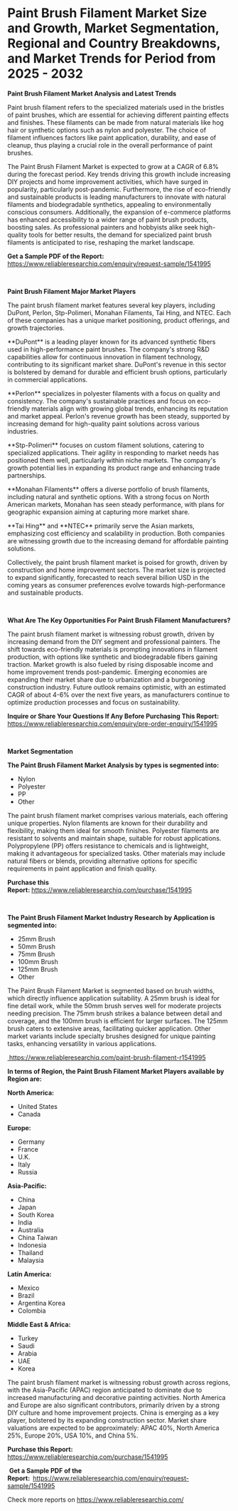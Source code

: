 <p><h1>Paint Brush Filament Market Size and Growth, Market Segmentation, Regional and Country Breakdowns, and Market Trends for Period from 2025 -  2032</h1></p><p><strong>Paint Brush Filament Market Analysis and Latest Trends</strong></p>
<p><p>Paint brush filament refers to the specialized materials used in the bristles of paint brushes, which are essential for achieving different painting effects and finishes. These filaments can be made from natural materials like hog hair or synthetic options such as nylon and polyester. The choice of filament influences factors like paint application, durability, and ease of cleanup, thus playing a crucial role in the overall performance of paint brushes.</p><p>The Paint Brush Filament Market is expected to grow at a CAGR of 6.8% during the forecast period. Key trends driving this growth include increasing DIY projects and home improvement activities, which have surged in popularity, particularly post-pandemic. Furthermore, the rise of eco-friendly and sustainable products is leading manufacturers to innovate with natural filaments and biodegradable synthetics, appealing to environmentally conscious consumers. Additionally, the expansion of e-commerce platforms has enhanced accessibility to a wider range of paint brush products, boosting sales. As professional painters and hobbyists alike seek high-quality tools for better results, the demand for specialized paint brush filaments is anticipated to rise, reshaping the market landscape.</p></p>
<p><strong>Get a Sample PDF of the Report:&nbsp;</strong> <a href="https://www.reliableresearchiq.com/enquiry/request-sample/1541995?utm_campaign=2221&utm_medium=2&utm_source=Github&utm_content=ia&utm_term=30012025&utm_id=paint-brush-filament">https://www.reliableresearchiq.com/enquiry/request-sample/1541995</a></p>
<p>&nbsp;</p>
<p><strong>Paint Brush Filament Major Market Players</strong></p>
<p><p>The paint brush filament market features several key players, including DuPont, Perlon, Stp-Polimeri, Monahan Filaments, Tai Hing, and NTEC. Each of these companies has a unique market positioning, product offerings, and growth trajectories.</p><p>**DuPont** is a leading player known for its advanced synthetic fibers used in high-performance paint brushes. The company's strong R&D capabilities allow for continuous innovation in filament technology, contributing to its significant market share. DuPont's revenue in this sector is bolstered by demand for durable and efficient brush options, particularly in commercial applications.</p><p>**Perlon** specializes in polyester filaments with a focus on quality and consistency. The company's sustainable practices and focus on eco-friendly materials align with growing global trends, enhancing its reputation and market appeal. Perlon's revenue growth has been steady, supported by increasing demand for high-quality paint solutions across various industries.</p><p>**Stp-Polimeri** focuses on custom filament solutions, catering to specialized applications. Their agility in responding to market needs has positioned them well, particularly within niche markets. The company's growth potential lies in expanding its product range and enhancing trade partnerships.</p><p>**Monahan Filaments** offers a diverse portfolio of brush filaments, including natural and synthetic options. With a strong focus on North American markets, Monahan has seen steady performance, with plans for geographic expansion aiming at capturing more market share.</p><p>**Tai Hing** and **NTEC** primarily serve the Asian markets, emphasizing cost efficiency and scalability in production. Both companies are witnessing growth due to the increasing demand for affordable painting solutions.</p><p>Collectively, the paint brush filament market is poised for growth, driven by construction and home improvement sectors. The market size is projected to expand significantly, forecasted to reach several billion USD in the coming years as consumer preferences evolve towards high-performance and sustainable products.</p></p>
<p>&nbsp;</p>
<p><strong>What Are The Key Opportunities For Paint Brush Filament Manufacturers?</strong></p>
<p><p>The paint brush filament market is witnessing robust growth, driven by increasing demand from the DIY segment and professional painters. The shift towards eco-friendly materials is prompting innovations in filament production, with options like synthetic and biodegradable fibers gaining traction. Market growth is also fueled by rising disposable income and home improvement trends post-pandemic. Emerging economies are expanding their market share due to urbanization and a burgeoning construction industry. Future outlook remains optimistic, with an estimated CAGR of about 4-6% over the next five years, as manufacturers continue to optimize production processes and focus on sustainability.</p></p>
<p><strong>Inquire or Share Your Questions If Any Before Purchasing This Report:</strong> <a href="https://www.reliableresearchiq.com/enquiry/pre-order-enquiry/1541995?utm_campaign=2221&utm_medium=2&utm_source=Github&utm_content=ia&utm_term=30012025&utm_id=paint-brush-filament">https://www.reliableresearchiq.com/enquiry/pre-order-enquiry/1541995</a></p>
<p>&nbsp;</p>
<p><strong>Market Segmentation</strong></p>
<p><strong>The Paint Brush Filament Market Analysis by types is segmented into:</strong></p>
<p><ul><li>Nylon</li><li>Polyester</li><li>PP</li><li>Other</li></ul></p>
<p><p>The paint brush filament market comprises various materials, each offering unique properties. Nylon filaments are known for their durability and flexibility, making them ideal for smooth finishes. Polyester filaments are resistant to solvents and maintain shape, suitable for robust applications. Polypropylene (PP) offers resistance to chemicals and is lightweight, making it advantageous for specialized tasks. Other materials may include natural fibers or blends, providing alternative options for specific requirements in paint application and finish quality.</p></p>
<p><strong>Purchase this Report:&nbsp;</strong><a href="https://www.reliableresearchiq.com/purchase/1541995?utm_campaign=2221&utm_medium=2&utm_source=Github&utm_content=ia&utm_term=30012025&utm_id=paint-brush-filament">https://www.reliableresearchiq.com/purchase/1541995</a></p>
<p>&nbsp;</p>
<p><strong>The Paint Brush Filament Market Industry Research by Application is segmented into:</strong></p>
<p><ul><li>25mm Brush</li><li>50mm Brush</li><li>75mm Brush</li><li>100mm Brush</li><li>125mm Brush</li><li>Other</li></ul></p>
<p><p>The Paint Brush Filament Market is segmented based on brush widths, which directly influence application suitability. A 25mm brush is ideal for fine detail work, while the 50mm brush serves well for moderate projects needing precision. The 75mm brush strikes a balance between detail and coverage, and the 100mm brush is efficient for larger surfaces. The 125mm brush caters to extensive areas, facilitating quicker application. Other market variants include specialty brushes designed for unique painting tasks, enhancing versatility in various applications.</p></p>
<p><a href="https://www.reliableresearchiq.com/paint-brush-filament-r1541995?utm_campaign=2221&utm_medium=2&utm_source=Github&utm_content=ia&utm_term=30012025&utm_id=paint-brush-filament">&nbsp;https://www.reliableresearchiq.com/paint-brush-filament-r1541995</a></p>
<p><strong>In terms of Region, the Paint Brush Filament Market Players available by Region are:</strong></p>
<p>
    <p> <strong> North America: </strong>
        <ul>
            <li>United States</li>
            <li>Canada</li>
        </ul>
        </p> 
    <p> <strong> Europe: </strong>
        <ul>
            <li>Germany</li>
            <li>France</li>
            <li>U.K.</li>
            <li>Italy</li>
            <li>Russia</li>
        </ul>
        </p> 
    <p> <strong> Asia-Pacific: </strong>
        <ul>
            <li>China</li>
            <li>Japan</li>
            <li>South Korea</li>
            <li>India</li>
            <li>Australia</li>
            <li>China Taiwan</li>
            <li>Indonesia</li>
            <li>Thailand</li>
            <li>Malaysia</li>
        </ul>
        </p> 
    <p> <strong> Latin America: </strong>
        <ul>
            <li>Mexico</li>
            <li>Brazil</li>
            <li>Argentina Korea</li>
            <li>Colombia</li>
        </ul>
        </p> 
    <p> <strong> Middle East & Africa: </strong>
        <ul>
            <li>Turkey</li>
            <li>Saudi</li>
            <li>Arabia</li>
            <li>UAE</li>
            <li>Korea</li>
        </ul>
    </p>
    </p>
<p><p>The paint brush filament market is witnessing robust growth across regions, with the Asia-Pacific (APAC) region anticipated to dominate due to increased manufacturing and decorative painting activities. North America and Europe are also significant contributors, primarily driven by a strong DIY culture and home improvement projects. China is emerging as a key player, bolstered by its expanding construction sector. Market share valuations are expected to be approximately: APAC 40%, North America 25%, Europe 20%, USA 10%, and China 5%.</p></p>
<p><strong>Purchase this Report: </strong><a href="https://www.reliableresearchiq.com/purchase/1541995?utm_campaign=2221&utm_medium=2&utm_source=Github&utm_content=ia&utm_term=30012025&utm_id=paint-brush-filament">https://www.reliableresearchiq.com/purchase/1541995</a></p>
<p>&nbsp;<strong>Get a Sample PDF of the Report:&nbsp;&nbsp;</strong><a href="https://www.reliableresearchiq.com/enquiry/request-sample/1541995?utm_campaign=2221&utm_medium=2&utm_source=Github&utm_content=ia&utm_term=30012025&utm_id=paint-brush-filament">https://www.reliableresearchiq.com/enquiry/request-sample/1541995</a></p>
<p><strong></strong></p>
<p>Check more reports on <a href="https://www.reliableresearchiq.com/?utm_campaign=2221&utm_medium=2&utm_source=Github&utm_content=ia&utm_term=30012025&utm_id=paint-brush-filament">https://www.reliableresearchiq.com/</a></p>